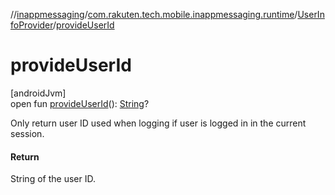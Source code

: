 //[inappmessaging](../../../index.md)/[com.rakuten.tech.mobile.inappmessaging.runtime](../index.md)/[UserInfoProvider](index.md)/[provideUserId](provide-user-id.md)

# provideUserId

[androidJvm]\
open fun [provideUserId](provide-user-id.md)(): [String](https://kotlinlang.org/api/latest/jvm/stdlib/kotlin/-string/index.html)?

Only return user ID used when logging if user is logged in in the current session.

#### Return

String of the user ID.
